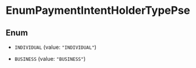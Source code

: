 

# EnumPaymentIntentHolderTypePse

## Enum


* `INDIVIDUAL` (value: `"INDIVIDUAL"`)

* `BUSINESS` (value: `"BUSINESS"`)



